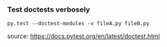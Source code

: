 ### Test doctests verbosely
    py.test --doctest-modules -v fileA.py fileB.py
source: https://docs.pytest.org/en/latest/doctest.html

